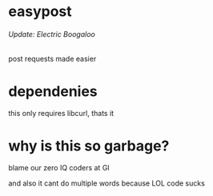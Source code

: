 # easypost
###### Update: Electric Boogaloo
post requests made easier
# dependenies
this only requires libcurl, thats it
# why is this so garbage?
blame our zero IQ coders at GI
  
and also it cant do multiple words because LOL code sucks
